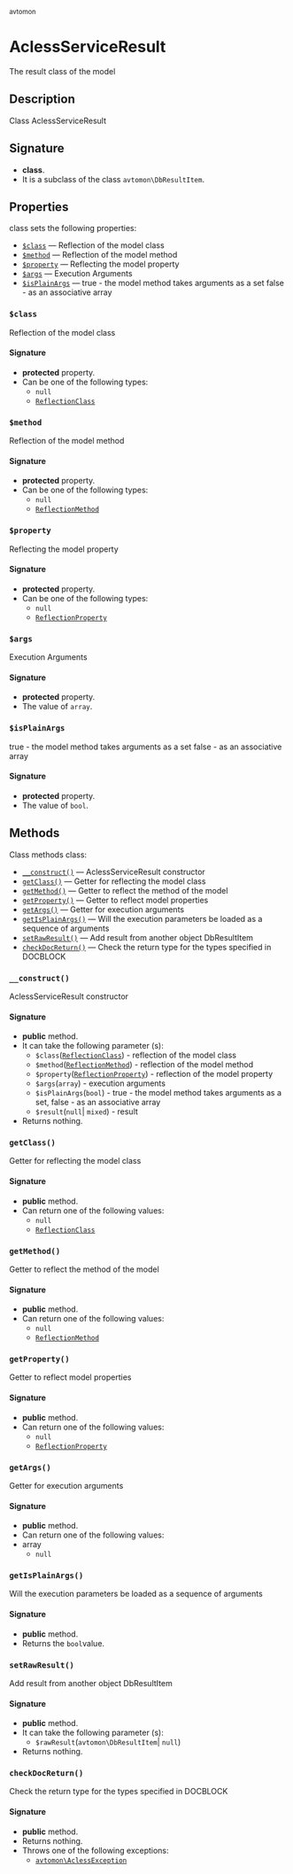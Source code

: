 <small> avtomon </small>

AclessServiceResult
=================

The result class of the model

Description
-----------

Class AclessServiceResult

Signature
---------

- **class**.
- It is a subclass of the class `avtomon\DbResultItem`.

Properties
----------

class sets the following properties:

  - [`$class`](#$class) &mdash; Reflection of the model class
  - [`$method`](#$method) &mdash; Reflection of the model method
  - [`$property`](#$property) &mdash; Reflecting the model property
  - [`$args`](#$args) &mdash; Execution Arguments
  - [`$isPlainArgs`](#$isPlainArgs) &mdash; true - the model method takes arguments as a set
false - as an associative array

### `$class`<a name="class"> </a>

Reflection of the model class

#### Signature

- **protected** property.
- Can be one of the following types:
  - `null`
  - [`ReflectionClass`](http://php.net/class.ReflectionClass)

### `$method`<a name="method"> </a>

Reflection of the model method

#### Signature

- **protected** property.
- Can be one of the following types:
  - `null`
  - [`ReflectionMethod`](http://php.net/class.ReflectionMethod)

### `$property`<a name="property"> </a>

Reflecting the model property

#### Signature

- **protected** property.
- Can be one of the following types:
  - `null`
  - [`ReflectionProperty`](http://php.net/class.ReflectionProperty)

### `$args`<a name="args"> </a>

Execution Arguments

#### Signature

- **protected** property.
- The value of `array`.

### `$isPlainArgs`<a name="isPlainArgs"> </a>

true - the model method takes arguments as a set
false - as an associative array

#### Signature

- **protected** property.
- The value of `bool`.

Methods
-------

Class methods class:

  - [`__construct()`](#__construct) &mdash; AclessServiceResult constructor
  - [`getClass()`](#getClass) &mdash; Getter for reflecting the model class
  - [`getMethod()`](#getMethod) &mdash; Getter to reflect the method of the model
  - [`getProperty()`](#getProperty) &mdash; Getter to reflect model properties
  - [`getArgs()`](#getArgs) &mdash; Getter for execution arguments
  - [`getIsPlainArgs()`](#getIsPlainArgs) &mdash; Will the execution parameters be loaded as a sequence of arguments
  - [`setRawResult()`](#setRawResult) &mdash; Add result from another object DbResultItem
  - [`checkDocReturn()`](#checkDocReturn) &mdash; Check the return type for the types specified in DOCBLOCK

### `__construct()`<a name="__construct"> </a>

AclessServiceResult constructor

#### Signature

- **public** method.
- It can take the following parameter (s):
  - `$class`([`ReflectionClass`](http://php.net/class.ReflectionClass)) - reflection of the model class
  - `$method`([`ReflectionMethod`](http://php.net/class.ReflectionMethod)) - reflection of the model method
  - `$property`([`ReflectionProperty`](http://php.net/class.ReflectionProperty)) - reflection of the model property
  - `$args`(`array`) - execution arguments
  - `$isPlainArgs`(`bool`) - true - the model method takes arguments as a set, false - as an associative array
  - `$result`(`null`| `mixed`) - result
- Returns nothing.

### `getClass()`<a name="getClass"> </a>

Getter for reflecting the model class

#### Signature

- **public** method.
- Can return one of the following values:
  - `null`
  - [`ReflectionClass`](http://php.net/class.ReflectionClass)

### `getMethod()`<a name="getMethod"> </a>

Getter to reflect the method of the model

#### Signature

- **public** method.
- Can return one of the following values:
  - `null`
  - [`ReflectionMethod`](http://php.net/class.ReflectionMethod)

### `getProperty()`<a name="getProperty"> </a>

Getter to reflect model properties

#### Signature

- **public** method.
- Can return one of the following values:
  - `null`
  - [`ReflectionProperty`](http://php.net/class.ReflectionProperty)

### `getArgs()`<a name="getArgs"> </a>

Getter for execution arguments

#### Signature

- **public** method.
- Can return one of the following values:
- array
  - `null`

### `getIsPlainArgs()`<a name="getIsPlainArgs"> </a>

Will the execution parameters be loaded as a sequence of arguments

#### Signature

- **public** method.
- Returns the `bool`value.

### `setRawResult()`<a name="setRawResult"> </a>

Add result from another object DbResultItem

#### Signature

- **public** method.
- It can take the following parameter (s):
  - `$rawResult`(`avtomon\DbResultItem`| `null`)
- Returns nothing.

### `checkDocReturn()`<a name="checkDocReturn"> </a>

Check the return type for the types specified in DOCBLOCK

#### Signature

- **public** method.
- Returns nothing.
- Throws one of the following exceptions:
  - [`avtomon\AclessException`](../avtomon/AclessException.md)

